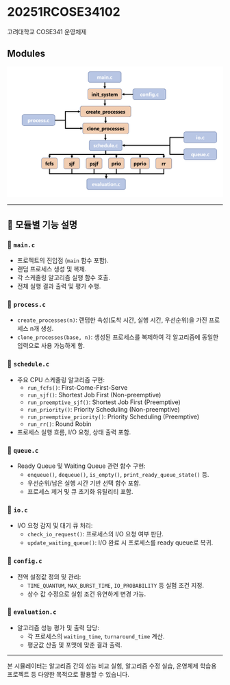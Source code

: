 # 20251RCOSE34102
고려대학교 COSE341 운영체제

## Modules
![다이어그램](./images/modules.png)

---

## 📁 모듈별 기능 설명

### 🔹 `main.c`
- 프로젝트의 진입점 (`main` 함수 포함).
- 랜덤 프로세스 생성 및 복제.
- 각 스케줄링 알고리즘 실행 함수 호출.
- 전체 실행 결과 출력 및 평가 수행.

### 🔹 `process.c`
- `create_processes(n)`: 랜덤한 속성(도착 시간, 실행 시간, 우선순위)을 가진 프로세스 n개 생성.
- `clone_processes(base, n)`: 생성된 프로세스를 복제하여 각 알고리즘에 동일한 입력으로 사용 가능하게 함.

### 🔹 `schedule.c`
- 주요 CPU 스케줄링 알고리즘 구현:
  - `run_fcfs()`: First-Come-First-Serve
  - `run_sjf()`: Shortest Job First (Non-preemptive)
  - `run_preemptive_sjf()`: Shortest Job First (Preemptive)
  - `run_priority()`: Priority Scheduling (Non-preemptive)
  - `run_preemptive_priority()`: Priority Scheduling (Preemptive)
  - `run_rr()`: Round Robin
- 프로세스 실행 흐름, I/O 요청, 상태 출력 포함.

### 🔹 `queue.c`
- Ready Queue 및 Waiting Queue 관련 함수 구현:
  - `enqueue()`, `dequeue()`, `is_empty()`, `print_ready_queue_state()` 등.
  - 우선순위/남은 실행 시간 기반 선택 함수 포함.
  - 프로세스 제거 및 큐 초기화 유틸리티 포함.

### 🔹 `io.c`
- I/O 요청 감지 및 대기 큐 처리:
  - `check_io_request()`: 프로세스의 I/O 요청 여부 판단.
  - `update_waiting_queue()`: I/O 완료 시 프로세스를 ready queue로 복귀.

### 🔹 `config.c`
- 전역 설정값 정의 및 관리:
  - `TIME_QUANTUM`, `MAX_BURST_TIME`, `IO_PROBABILITY` 등 실험 조건 지정.
  - 상수 값 수정으로 실험 조건 유연하게 변경 가능.

### 🔹 `evaluation.c`
- 알고리즘 성능 평가 및 출력 담당:
  - 각 프로세스의 `waiting_time`, `turnaround_time` 계산.
  - 평균값 산출 및 포맷에 맞춘 결과 출력.

---

본 시뮬레이터는 알고리즘 간의 성능 비교 실험, 알고리즘 수정 실습, 운영체제 학습용 프로젝트 등 다양한 목적으로 활용할 수 있습니다.
